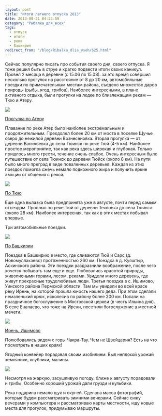 ```yaml
---
layout: post
title: "Итоги летнего отпуска 2013"
date: 2013-08-31 04:23:59
category: "Рыбалка_для_всех"
tags:
  - отпуск
  - итоги
  - река
  - Башкирия
redirect_from: "/blog/Ribalka_dlia_vseh/625.html"
---
```

Сейчас популярно писать про события своего дня, своего отпуска. Я тоже
решил быть в струе и кратко подвести итоги своих каникул. Провел 2
месяца в деревне (с 15.06 по 15.08). за это время совершил несколько
прогулок на расстояние от 8 до 20 км, автомобильные поездки по
примечательным местам района, съедено множество даров природы (рыбы,
ягод, грибов). Наиболее интересными, в плане активного отдыха, были
прогулки на лодке по близлежащим рекам — Тюю и Атеру.

![](http://fishingguru.ru/uploads/images/00/00/01/2013/11/29/a4c39efa50.jpg)

[Прогулка по Атеру][1]

Плавание по реке Атер было наиболее экстремальным и продолжительным.
Преодолел более 20 км от моста в поселке Щучье озеро до нежилой деревни
Вознесеновка. Вторая прогулка — от деревни Васильевка до села Тюинск по реке
Тюй (4-5 км). Наиболее простое мероприятие, так как река здесь широкая и
глубокая. Только пришлось много грести, течение очень слабое. Очень
интересным было путешествие от села Тюинск до деревни Тюйск (около 8 км). На
пути было много преград в виде поваленных деревьев. Каждая из этих
поездок помогла сжечь немало подкожного жира и получить яркие эмоции от
общения с рекой.

![](http://fishingguru.ru/uploads/images/00/00/01/2013/11/29/840036de68.jpg)

[По Тюю][2]

Еще одна вылазка была предпринята уже в августе, почти перед самым
отъездом. Проплыл по реке Тюй от деревни Текловка до села Тюинск (около 28 км).
Наиболее интересная, так как в этих местах побывал впервые.

Три автомобильные поездки.

![](http://fishingguru.ru/uploads/images/00/00/01/2013/11/29/8a3f06760c.jpg)

[По Башкирии][3]

Поездка в Башкирию в место, где сливаются Тюй и Сарс (д. Новомуллакаево)
протяженностью 260 км. Поездка в д. Куяштыр, Аскинского района. Эти
поездки раздразнили воображение, после чего хочется побывать там еще и
еще. Любовались красотой природы, живописными горами, лесом, реками.
Увидели много деревень, где живут прекрасные трудолюбивые люди. Третья
поездка в с. Ишимово, Уинского района Пермской области. Там мы увидели
во всей красе реку Ирень, на которой прошла юность нашего деда. При этом
сделали немаленький крюк, исколесив по району более 200 км. Попали на
праздничное богослужение в Мостовской церкви (в честь Ильина дня). В селе
Енапаево, что тоже на Ирени, посетили богослужение в местной мечети.

![](http://fishingguru.ru/uploads/images/00/00/01/2013/11/29/4bd1009e4d.jpg)

[Ирень, Ишимово][4]

Полюбовались видом с горы Чакра-Тау. Чем не Швейцария? Есть на что
посмотреть в наших краях!

Ягодный конвейер порадовал своим изобилием. Был неплохой урожай
земляники, клубники, малины.

![](http://fishingguru.ru/uploads/images/00/00/01/2013/11/29/078f19b5f4.jpg)

Несмотря на жаркую, засушливую погоду. ближе к августу порадовали и
грибы. Особенно хороший урожай дали грузди и кульбики.

Река подарила немало щук и окуней. Сделана масса фотографий, которые
будем рассматривать зимними вечерами. Сейчас сижу вечерами у компьютера
и рассматриваю карты местности, ищу новые места для прогулок, придумываю
маршруты.

[1]: /blog/Ribalka_dlia_vseh/603.html
[2]: /blog/Ribalka_dlia_vseh/624.html
[3]: /blog/travel/609.html
[4]: /blog/travel/620.html
